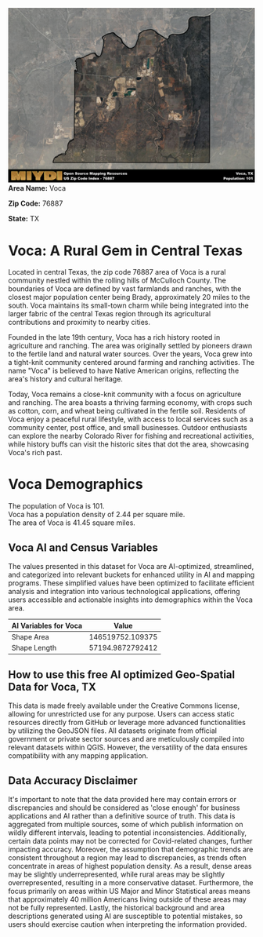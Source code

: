 ![Image Alt Text](../_images/76887.png)
**Area Name:** Voca

**Zip Code:** 76887

**State:** TX


# Voca: A Rural Gem in Central Texas  

Located in central Texas, the zip code 76887 area of Voca is a rural community nestled within the rolling hills of McCulloch County. The boundaries of Voca are defined by vast farmlands and ranches, with the closest major population center being Brady, approximately 20 miles to the south. Voca maintains its small-town charm while being integrated into the larger fabric of the central Texas region through its agricultural contributions and proximity to nearby cities.

Founded in the late 19th century, Voca has a rich history rooted in agriculture and ranching. The area was originally settled by pioneers drawn to the fertile land and natural water sources. Over the years, Voca grew into a tight-knit community centered around farming and ranching activities. The name "Voca" is believed to have Native American origins, reflecting the area's history and cultural heritage.

Today, Voca remains a close-knit community with a focus on agriculture and ranching. The area boasts a thriving farming economy, with crops such as cotton, corn, and wheat being cultivated in the fertile soil. Residents of Voca enjoy a peaceful rural lifestyle, with access to local services such as a community center, post office, and small businesses. Outdoor enthusiasts can explore the nearby Colorado River for fishing and recreational activities, while history buffs can visit the historic sites that dot the area, showcasing Voca's rich past.

# Voca Demographics

The population of Voca is 101.  
Voca has a population density of 2.44 per square mile.  
The area of Voca is 41.45 square miles.  

## Voca AI and Census Variables

The values presented in this dataset for Voca are AI-optimized, streamlined, and categorized into relevant buckets for enhanced utility in AI and mapping programs. These simplified values have been optimized to facilitate efficient analysis and integration into various technological applications, offering users accessible and actionable insights into demographics within the Voca area.

| AI Variables for Voca | Value |
|-------------|-------|
| Shape Area | 146519752.109375 |
| Shape Length | 57194.9872792412 |

## How to use this free AI optimized Geo-Spatial Data for Voca, TX

This data is made freely available under the Creative Commons license, allowing for unrestricted use for any purpose. Users can access static resources directly from GitHub or leverage more advanced functionalities by utilizing the GeoJSON files. All datasets originate from official government or private sector sources and are meticulously compiled into relevant datasets within QGIS. However, the versatility of the data ensures compatibility with any mapping application.

## Data Accuracy Disclaimer
It's important to note that the data provided here may contain errors or discrepancies and should be considered as 'close enough' for business applications and AI rather than a definitive source of truth. This data is aggregated from multiple sources, some of which publish information on wildly different intervals, leading to potential inconsistencies. Additionally, certain data points may not be corrected for Covid-related changes, further impacting accuracy. Moreover, the assumption that demographic trends are consistent throughout a region may lead to discrepancies, as trends often concentrate in areas of highest population density. As a result, dense areas may be slightly underrepresented, while rural areas may be slightly overrepresented, resulting in a more conservative dataset. Furthermore, the focus primarily on areas within US Major and Minor Statistical areas means that approximately 40 million Americans living outside of these areas may not be fully represented. Lastly, the historical background and area descriptions generated using AI are susceptible to potential mistakes, so users should exercise caution when interpreting the information provided.
